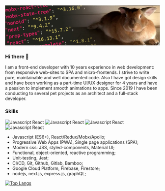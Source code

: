 
![Cover of my profile](https://github.com/Carduelis/Carduelis/blob/master/profile_cover.jpg)

### Hi there 👋

I am a front-end developer with 10 years experience in web development: from responsive web-sites to SPA and micro-frontends.
I strive to write pure, maintainable and well documented code. 
Also I have got design skills and have been working as a part-time UI/UX designer for 4 years and have a passion to implement smooth animations to apps.
Since 2019 I have been conducting to several pet projects as an architect and a full-stack developer.

### Skills

![Javascript React](https://img.shields.io/badge/Javascript-React-13CDD3) ![Javascript React](https://img.shields.io/badge/Javascript-Redux-13D3AD) ![Javascript React](https://img.shields.io/badge/Javascript-Mobx-D37613) ![Javascript React](https://img.shields.io/badge/Javascript-Apollo-1370D3)

- Javascript (ES6+), React/Redux/Mobx/Apollo;
- Progressive Web Apps (PWA), Single page applications (SPA);
- Modern css: JSS, styled-components, Material UI;
- Functional, object-oriented, reactive programming;
- Unit-testing, Jest;
- CI/CD, Git, Github, Gitlab, Bamboo;
- Google Cloud Platform, Firebase, Firestore;
- nodejs, next.js, express.js, graphQL;

[![Top Langs](https://github-readme-stats.vercel.app/api/top-langs/?username=Carduelis)](https://github.com/Carduelis/github-readme-stats)

<!--
**Carduelis/Carduelis** is a ✨ _special_ ✨ repository because its `README.md` (this file) appears on your GitHub profile.

Here are some ideas to get you started:

- 🔭 I’m currently working on ...
- 🌱 I’m currently learning ...
- 👯 I’m looking to collaborate on ...
- 🤔 I’m looking for help with ...
- 💬 Ask me about ...
- 📫 How to reach me: ...
- 😄 Pronouns: ...
- ⚡ Fun fact: ...
-->
